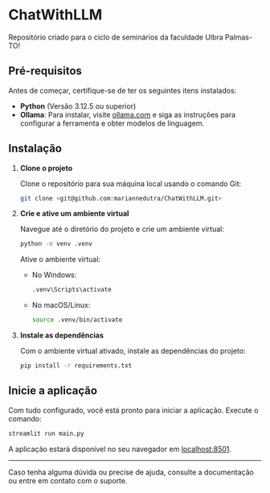 
# ChatWithLLM

Repositório criado para o ciclo de seminários da faculdade Ulbra Palmas-TO!

## Pré-requisitos

Antes de começar, certifique-se de ter os seguintes itens instalados:

- **Python** (Versão 3.12.5 ou superior)
- **Ollama**: Para instalar, visite [ollama.com](https://ollama.com) e siga as instruções para configurar a ferramenta e obter modelos de linguagem.

## Instalação

1. **Clone o projeto**

   Clone o repositório para sua máquina local usando o comando Git:

   ```bash
   git clone <git@github.com:mariannedutra/ChatWithLLM.git>
   ```

2. **Crie e ative um ambiente virtual**

   Navegue até o diretório do projeto e crie um ambiente virtual:

   ```bash
   python -m venv .venv
   ```

   Ative o ambiente virtual:

   - No Windows:
     ```bash
     .venv\Scripts\activate
     ```

   - No macOS/Linux:
     ```bash
     source .venv/bin/activate
     ```

3. **Instale as dependências**

   Com o ambiente virtual ativado, instale as dependências do projeto:

   ```bash
   pip install -r requirements.txt
   ```

## Inicie a aplicação

Com tudo configurado, você está pronto para iniciar a aplicação. Execute o comando:

```bash
streamlit run main.py
```

A aplicação estará disponível no seu navegador em [localhost:8501](http://localhost:8501).

---

Caso tenha alguma dúvida ou precise de ajuda, consulte a documentação ou entre em contato com o suporte.

